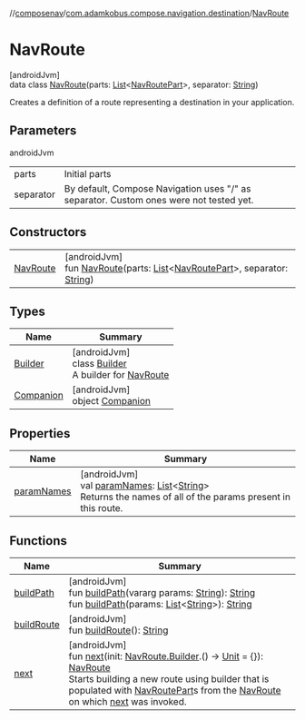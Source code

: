 //[composenav](../../../index.md)/[com.adamkobus.compose.navigation.destination](../index.md)/[NavRoute](index.md)

# NavRoute

[androidJvm]\
data class [NavRoute](index.md)(parts: [List](https://kotlinlang.org/api/latest/jvm/stdlib/kotlin.collections/-list/index.html)&lt;[NavRoutePart](../-nav-route-part/index.md)&gt;, separator: [String](https://kotlinlang.org/api/latest/jvm/stdlib/kotlin/-string/index.html))

Creates a definition of a route representing a destination in your application.

## Parameters

androidJvm

| | |
|---|---|
| parts | Initial parts |
| separator | By default, Compose Navigation uses "/" as separator. Custom ones were not tested yet. |

## Constructors

| | |
|---|---|
| [NavRoute](-nav-route.md) | [androidJvm]<br>fun [NavRoute](-nav-route.md)(parts: [List](https://kotlinlang.org/api/latest/jvm/stdlib/kotlin.collections/-list/index.html)&lt;[NavRoutePart](../-nav-route-part/index.md)&gt;, separator: [String](https://kotlinlang.org/api/latest/jvm/stdlib/kotlin/-string/index.html)) |

## Types

| Name | Summary |
|---|---|
| [Builder](-builder/index.md) | [androidJvm]<br>class [Builder](-builder/index.md)<br>A builder for [NavRoute](index.md) |
| [Companion](-companion/index.md) | [androidJvm]<br>object [Companion](-companion/index.md) |

## Properties

| Name | Summary |
|---|---|
| [paramNames](param-names.md) | [androidJvm]<br>val [paramNames](param-names.md): [List](https://kotlinlang.org/api/latest/jvm/stdlib/kotlin.collections/-list/index.html)&lt;[String](https://kotlinlang.org/api/latest/jvm/stdlib/kotlin/-string/index.html)&gt;<br>Returns the names of all of the params present in this route. |

## Functions

| Name | Summary |
|---|---|
| [buildPath](build-path.md) | [androidJvm]<br>fun [buildPath](build-path.md)(vararg params: [String](https://kotlinlang.org/api/latest/jvm/stdlib/kotlin/-string/index.html)): [String](https://kotlinlang.org/api/latest/jvm/stdlib/kotlin/-string/index.html)<br>fun [buildPath](build-path.md)(params: [List](https://kotlinlang.org/api/latest/jvm/stdlib/kotlin.collections/-list/index.html)&lt;[String](https://kotlinlang.org/api/latest/jvm/stdlib/kotlin/-string/index.html)&gt;): [String](https://kotlinlang.org/api/latest/jvm/stdlib/kotlin/-string/index.html) |
| [buildRoute](build-route.md) | [androidJvm]<br>fun [buildRoute](build-route.md)(): [String](https://kotlinlang.org/api/latest/jvm/stdlib/kotlin/-string/index.html) |
| [next](next.md) | [androidJvm]<br>fun [next](next.md)(init: [NavRoute.Builder](-builder/index.md).() -&gt; [Unit](https://kotlinlang.org/api/latest/jvm/stdlib/kotlin/-unit/index.html) = {}): [NavRoute](index.md)<br>Starts building a new route using builder that is populated with [NavRoutePart](../-nav-route-part/index.md)s from the [NavRoute](index.md) on which [next](next.md) was invoked. |
